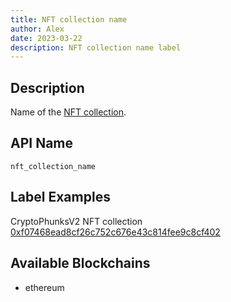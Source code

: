 ```yaml
---
title: NFT collection name
author: Alex
date: 2023-03-22
description: NFT collection name label
---
```


## Description

Name of the [NFT collection](/labels/nft-collection).

## API Name

`nft_collection_name`

## Label Examples

CryptoPhunksV2 NFT collection [0xf07468ead8cf26c752c676e43c814fee9c8cf402](https://etherscan.io/token/0xf07468ead8cf26c752c676e43c814fee9c8cf402)


## Available Blockchains

* ethereum
